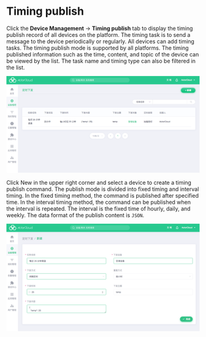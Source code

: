 # Timing publish

Click the **Device Management** -> **Timing publish** tab to display the timing publish record of all devices on the platform. The timing task is to send a message to the device periodically or regularly. All devices can add timing tasks. The timing publish mode is supported by all platforms. The timing published information such as the time, content, and topic of the device can be viewed by the list. The task name and timing type can also be filtered in the list.

![timer](_assets/timer.png)

Click New in the upper right corner and select a device to create a timing publish command. The publish mode is divided into fixed timing and interval timing. In the fixed timing method, the command is published after specified time. In the interval timing method, the command can be published when the interval is repeated. The interval is  the fixed time of hourly, daily, and weekly. The data format of the publish content is `JSON`.

![timer_create](_assets/timer_create.png)
